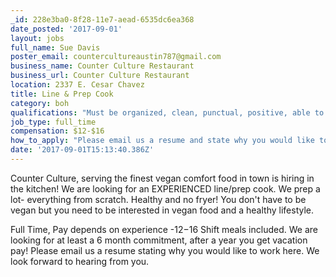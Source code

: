 ```yaml
---
_id: 228e3ba0-8f28-11e7-aead-6535dc6ea368
date_posted: '2017-09-01'
layout: jobs
full_name: Sue Davis
poster_email: countercultureaustin787@gmail.com
business_name: Counter Culture Restaurant
business_url: Counter Culture Restaurant
location: 2337 E. Cesar Chavez
title: Line & Prep Cook
category: boh
qualifications: "Must be organized, clean, punctual, positive, able to multi-task and work fast.\r\nSmall fun kitchen! We work together as a team."
job_type: full_time
compensation: $12-$16
how_to_apply: "Please email us a resume and state why you would like to be a part of our team.\r\ncountercultureaustin787@gmail.com\r\nThanks!"
date: '2017-09-01T15:13:40.386Z'
---
```

Counter Culture, serving the finest vegan comfort food in town is hiring in the kitchen!
We are looking for an EXPERIENCED line/prep cook. 
We prep a lot- everything from scratch. Healthy and no fryer!
You don't have to be vegan but you need to be interested in vegan food and a healthy lifestyle.


Full Time, Pay depends on experience -$12-$16
Shift meals included.
We are looking for at least a 6 month commitment, after a year you get vacation pay!
Please email us a resume stating why you would like to work here. We look forward to hearing from you.
